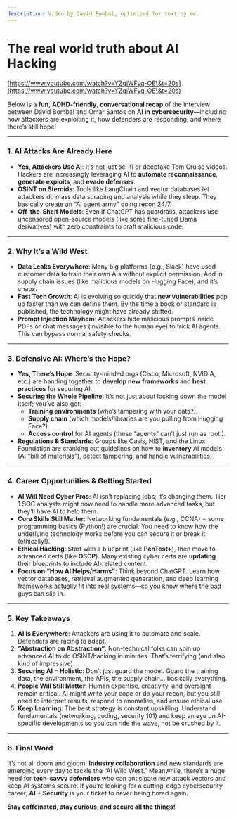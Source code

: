 ```yaml
---
description: Video by David Bombal, optimized for text by me.
---
```


# The real world truth about AI Hacking

[https://www.youtube.com/watch?v=YZqiWFyq-OE\&t=20s](https://www.youtube.com/watch?v=YZqiWFyq-OE\&t=20s)

Below is a **fun**, **ADHD-friendly**, **conversational recap** of the interview between David Bombal and Omar Santos on **AI in cybersecurity**—including how attackers are exploiting it, how defenders are responding, and where there’s still hope!

***

### 1. **AI Attacks Are Already Here**

* **Yes, Attackers Use AI**: It’s not just sci-fi or deepfake Tom Cruise videos. Hackers are increasingly leveraging AI to **automate reconnaissance**, **generate exploits**, and **evade defenses**.
* **OSINT on Steroids**: Tools like LangChain and vector databases let attackers do mass data scraping and analysis while they sleep. They basically create an “AI agent army” doing recon 24/7.
* **Off-the-Shelf Models**: Even if ChatGPT has guardrails, attackers use uncensored open-source models (like some fine-tuned Llama derivatives) with zero constraints to craft malicious code.

***

### 2. **Why It’s a Wild West**

* **Data Leaks Everywhere**: Many big platforms (e.g., Slack) have used customer data to train their own AIs without explicit permission. Add in supply chain issues (like malicious models on Hugging Face), and it’s chaos.
* **Fast Tech Growth**: AI is evolving so quickly that **new vulnerabilities** pop up faster than we can define them. By the time a book or standard is published, the technology might have already shifted.
* **Prompt Injection Mayhem**: Attackers hide malicious prompts inside PDFs or chat messages (invisible to the human eye) to trick AI agents. This can bypass normal safety checks.

***

### 3. **Defensive AI: Where’s the Hope?**

* **Yes, There’s Hope**: Security-minded orgs (Cisco, Microsoft, NVIDIA, etc.) are banding together to **develop new frameworks** and **best practices** for securing AI.
* **Securing the Whole Pipeline**: It’s not just about locking down the model itself; you’ve also got:
  * **Training environments** (who’s tampering with your data?).
  * **Supply chain** (which models/libraries are you pulling from Hugging Face?).
  * **Access control** for AI agents (these “agents” can’t just run as root!).
* **Regulations & Standards**: Groups like Oasis, NIST, and the Linux Foundation are cranking out guidelines on how to **inventory** AI models (AI “bill of materials”), detect tampering, and handle vulnerabilities.

***

### 4. **Career Opportunities & Getting Started**

* **AI Will Need Cyber Pros**: AI isn’t replacing jobs; it’s changing them. Tier 1 SOC analysts might now need to handle more advanced tasks, but they’ll have AI to help them.
* **Core Skills Still Matter**: Networking fundamentals (e.g., CCNA) + some programming basics (Python!) are crucial. You need to know how the underlying technology works before you can secure it or break it (ethically!).
* **Ethical Hacking**: Start with a blueprint (like **PenTest+**), then move to advanced certs (like **OSCP**). Many existing cyber certs are **updating** their blueprints to include AI-related content.
* **Focus on “How AI Helps/Harms”**: Think beyond ChatGPT. Learn how vector databases, retrieval augmented generation, and deep learning frameworks actually fit into real systems—so you know where the bad guys can slip in.

***

### 5. **Key Takeaways**

1. **AI Is Everywhere**: Attackers are using it to automate and scale. Defenders are racing to adapt.
2. **“Abstraction on Abstraction”**: Non-technical folks can spin up advanced AI to do OSINT/hacking in minutes. That’s terrifying (and also kind of impressive).
3. **Securing AI = Holistic**: Don’t just guard the model. Guard the training data, the environment, the APIs, the supply chain… basically everything.
4. **People Will Still Matter**: Human expertise, creativity, and oversight remain critical. AI might write your code or do your recon, but you still need to interpret results, respond to anomalies, and ensure ethical use.
5. **Keep Learning**: The best strategy is constant upskilling. Understand fundamentals (networking, coding, security 101) and keep an eye on AI-specific developments so you can ride the wave, not be crushed by it.

***

### 6. **Final Word**

It’s not all doom and gloom! **Industry collaboration** and new standards are emerging every day to tackle the “AI Wild West.” Meanwhile, there’s a huge need for **tech-savvy defenders** who can anticipate new attack vectors and keep AI systems secure. If you’re looking for a cutting-edge cybersecurity career, **AI + Security** is your ticket to never being bored again.

**Stay caffeinated, stay curious, and secure all the things!**
